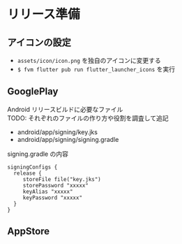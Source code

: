 # リリース準備

## アイコンの設定

- `assets/icon/icon.png` を独自のアイコンに変更する
- `$ fvm flutter pub run flutter_launcher_icons` を実行


## GooglePlay

Android リリースビルドに必要なファイル  
TODO: それぞれのファイルの作り方や役割を調査して追記

* android/app/signing/key.jks
* android/app/signing/signing.gradle

signing.gradle の内容

```
signingConfigs {
  release {
     storeFile file("key.jks")
     storePassword "xxxxx"
     keyAlias "xxxxx"
     keyPassword "xxxxx"
  }
}
```


## AppStore
